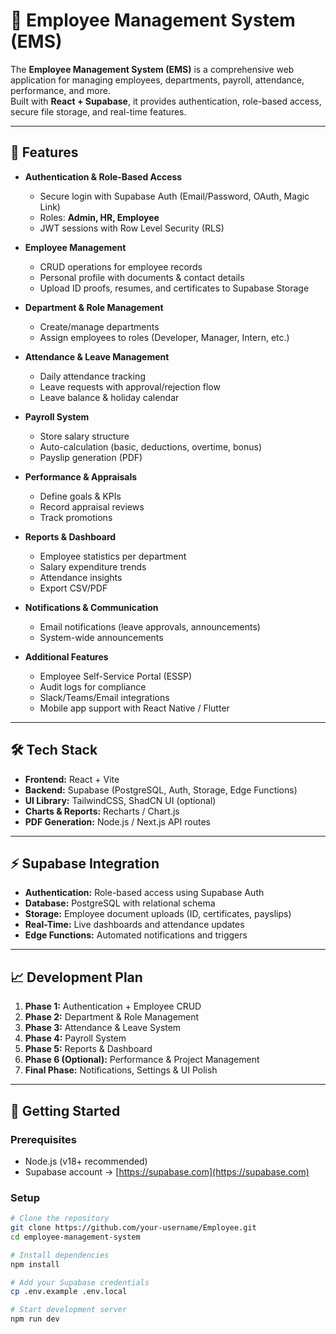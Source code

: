 # 🚀 Employee Management System (EMS)

The **Employee Management System (EMS)** is a comprehensive web application for managing employees, departments, payroll, attendance, performance, and more.  
Built with **React + Supabase**, it provides authentication, role-based access, secure file storage, and real-time features.

---

## 📌 Features

- **Authentication & Role-Based Access**
  - Secure login with Supabase Auth (Email/Password, OAuth, Magic Link)
  - Roles: **Admin, HR, Employee**
  - JWT sessions with Row Level Security (RLS)

- **Employee Management**
  - CRUD operations for employee records
  - Personal profile with documents & contact details
  - Upload ID proofs, resumes, and certificates to Supabase Storage

- **Department & Role Management**
  - Create/manage departments
  - Assign employees to roles (Developer, Manager, Intern, etc.)

- **Attendance & Leave Management**
  - Daily attendance tracking
  - Leave requests with approval/rejection flow
  - Leave balance & holiday calendar

- **Payroll System**
  - Store salary structure
  - Auto-calculation (basic, deductions, overtime, bonus)
  - Payslip generation (PDF)

- **Performance & Appraisals**
  - Define goals & KPIs
  - Record appraisal reviews
  - Track promotions

- **Reports & Dashboard**
  - Employee statistics per department
  - Salary expenditure trends
  - Attendance insights
  - Export CSV/PDF

- **Notifications & Communication**
  - Email notifications (leave approvals, announcements)
  - System-wide announcements

- **Additional Features**
  - Employee Self-Service Portal (ESSP)
  - Audit logs for compliance
  - Slack/Teams/Email integrations
  - Mobile app support with React Native / Flutter

---

## 🛠️ Tech Stack

- **Frontend:** React + Vite  
- **Backend:** Supabase (PostgreSQL, Auth, Storage, Edge Functions)  
- **UI Library:** TailwindCSS, ShadCN UI (optional)  
- **Charts & Reports:** Recharts / Chart.js  
- **PDF Generation:** Node.js / Next.js API routes  


---

## ⚡ Supabase Integration

- **Authentication:** Role-based access using Supabase Auth  
- **Database:** PostgreSQL with relational schema  
- **Storage:** Employee document uploads (ID, certificates, payslips)  
- **Real-Time:** Live dashboards and attendance updates  
- **Edge Functions:** Automated notifications and triggers  

---

## 📈 Development Plan

1. **Phase 1:** Authentication + Employee CRUD  
2. **Phase 2:** Department & Role Management  
3. **Phase 3:** Attendance & Leave System  
4. **Phase 4:** Payroll System  
5. **Phase 5:** Reports & Dashboard  
6. **Phase 6 (Optional):** Performance & Project Management  
7. **Final Phase:** Notifications, Settings & UI Polish  

---

## 🚀 Getting Started

### Prerequisites
- Node.js (v18+ recommended)  
- Supabase account → [https://supabase.com](https://supabase.com)  

### Setup

```bash
# Clone the repository
git clone https://github.com/your-username/Employee.git
cd employee-management-system

# Install dependencies
npm install

# Add your Supabase credentials
cp .env.example .env.local

# Start development server
npm run dev
